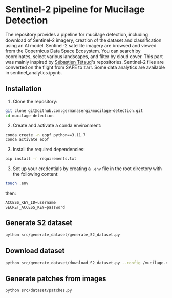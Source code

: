 # Sentinel-2 pipeline for Mucilage Detection
The repository provides a pipeline for mucilage detection, including download of Sentinel-2 imagery, creation of the dataset and classification using an AI model.
Sentinel-2 satellite imagery are browsed and viewed from the Copernicus Data Space Ecosystem. You can search by coordinates, select various landscapes, and filter by cloud cover. This part was mainly inspired by [Sébastien Tétaud](https://github.com/sebastien-tetaud)'s repositories.
Sentinel-2 files are converted on the flight from SAFE to zarr.
Some data analytics are available in sentinel_analytics.ipynb.

## Installation

1. Clone the repository:

```bash
git clone git@github.com:germanasergi/mucilage-detection.git
cd mucilage-detection
```

2. Create and activate a conda environment:

```bash
conda create -n eopf python==3.11.7
conda activate eopf
```

3. Install the required dependencies:

```bash
pip install -r requirements.txt
```

3. Set up your credentials by creating a `.env` file in the root directory with the following content:

```bash
touch .env
```
then:

```
ACCESS_KEY_ID=username
SECRET_ACCESS_KEY=password
```



## Generate S2 dataset
```bash
python src/generate_dataset/generate_S2_dataset.py
```

## Download dataset
```bash
python src/generate_dataset/download_S2_dataset.py --config /mucilage-detection/data/adr_test/config_dataset_20250818_120134.yaml --l2a-csv /mucilage-detection/data/adr_test/output_l2a.csv
```

## Generate patches from images
```bash
python src/dataset/patches.py
```
